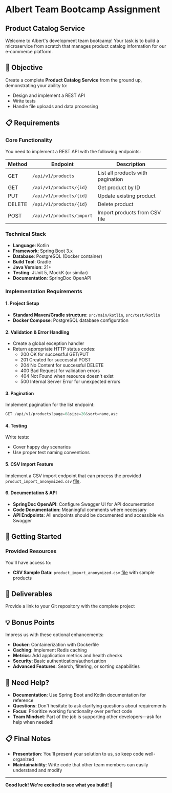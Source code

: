# Albert Team Bootcamp Assignment

## Product Catalog Service

Welcome to Albert's development team bootcamp! Your task is to build a microservice from scratch that manages product
catalog information for our e-commerce platform.

## 🎯 Objective

Create a complete **Product Catalog Service** from the ground up, demonstrating your ability to:

- Design and implement a REST API
- Write tests
- Handle file uploads and data processing

## 📋 Requirements

### Core Functionality

You need to implement a REST API with the following endpoints:

| Method | Endpoint                  | Description                       |
|--------|---------------------------|-----------------------------------|
| GET    | `/api/v1/products`        | List all products with pagination |
| GET    | `/api/v1/products/{id}`   | Get product by ID                 |
| PUT    | `/api/v1/products/{id}`   | Update existing product           |
| DELETE | `/api/v1/products/{id}`   | Delete product                    |
| POST   | `/api/v1/products/import` | Import products from CSV file     |

### Technical Stack

- **Language**: Kotlin
- **Framework**: Spring Boot 3.x
- **Database**: PostgreSQL (Docker container)
- **Build Tool**: Gradle
- **Java Version**: 21+
- **Testing**: JUnit 5, MockK (or similar)
- **Documentation**: SpringDoc OpenAPI

### Implementation Requirements

#### 1. Project Setup

- **Standard Maven/Gradle structure**: `src/main/kotlin`, `src/test/kotlin`
- **Docker Compose**: PostgreSQL database configuration

#### 2. Validation & Error Handling

- Create a global exception handler
- Return appropriate HTTP status codes:
    - 200 OK for successful GET/PUT
    - 201 Created for successful POST
    - 204 No Content for successful DELETE
    - 400 Bad Request for validation errors
    - 404 Not Found when resource doesn't exist
    - 500 Internal Server Error for unexpected errors

#### 3. Pagination

Implement pagination for the list endpoint:

```kotlin
GET /api/v1/products?page=0&size=20&sort=name,asc
```

#### 4. Testing

Write tests:

- Cover happy day scenarios
- Use proper test naming conventions

#### 5. CSV Import Feature

Implement a CSV import endpoint that can process the provided
`product_import_anonymized.csv` [file](src/test/resources/product_import_anonymized.csv).

#### 6. Documentation & API

- **SpringDoc OpenAPI**: Configure Swagger UI for API documentation
- **Code Documentation**: Meaningful comments where necessary
- **API Endpoints**: All endpoints should be documented and accessible via Swagger

## 🚀 Getting Started

### Provided Resources

You'll have access to:

- **CSV Sample Data**: `product_import_anonymized.csv` [file](src/test/resources/product_import_anonymized.csv) with
  sample products

## 📝 Deliverables

Provide a link to your Git repository with the complete project

## 💡 Bonus Points

Impress us with these optional enhancements:

- **Docker**: Containerization with Dockerfile
- **Caching**: Implement Redis caching
- **Metrics**: Add application metrics and health checks
- **Security**: Basic authentication/authorization
- **Advanced Features**: Search, filtering, or sorting capabilities

## 🤝 Need Help?

- **Documentation**: Use Spring Boot and Kotlin documentation for reference
- **Questions**: Don't hesitate to ask clarifying questions about requirements
- **Focus**: Prioritize working functionality over perfect code
- **Team Mindset**: Part of the job is supporting other developers—ask for help when needed!

## 📋 Final Notes

- **Presentation**: You'll present your solution to us, so keep code well-organized
- **Maintainability**: Write code that other team members can easily understand and modify

---

**Good luck! We're excited to see what you build! 🚀**
